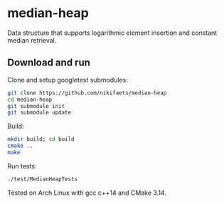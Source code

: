 # median-heap
Data structure that supports logarithmic element insertion and constant median retrieval.

## Download and run

Clone and setup googletest submodules:
```sh
git clone https://github.com/nikifaets/median-heap
cd median-heap
git submodule init
git submodule update
```


Build:

```sh
mkdir build; cd build
cmake ..
make
```

Run tests:

```sh
./test/MedianHeapTests
```

Tested on Arch Linux with gcc c++14 and CMake 3.14.
